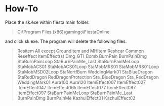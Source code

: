 # How-To
Place the sk.exe within fiesta main folder. 

> C:\Program Files (x86)\gamingo\FiestaOnline

and click sk.exe. The program will delete the following files.

> Resitem
  All except GroundItem and MHItem
  Reshcar
  Common
  Reseffect
  ItemEffect(s)
  Dmg_GTI_Bomb
  BurnPain
  BurnPainDmg
  StaBurnPainLoop
  StaBurnPainMe_Last
  StaBurnPainMeLoop
  StaMobACS01
  StaMobACS01Loop
  StaMobMRS01
  StaMobMRS01Loop
  StaMobMSD02Loop
  StaNortfBurn
  WeddingMark01
  StaBlueDragon
  StaRedDragon
  RedDragonProtection
  Sta_BlueDragon
  Sta_RedDragon
  WeddingMark01
  Aura100
  Aura120
  ItemEffect007
  ItemEffect027
  ItemEffect047
  ItemEffect065
  ItemEffect077
  ItemEffect087
  ItemEffect097
  StaBurnPainMeLoop
  StaBurnPainMe_Last
  BurnPainDmg
  BurnPainMe
  KazhulEffect01
  KazhulEffect02

